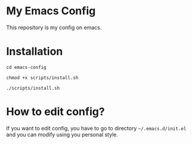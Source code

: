 # My Emacs Config
This repository is my config on emacs.

# Installation
```
cd emacs-config

chmod +x scripts/install.sh

./scripts/install.sh
```

# How to edit config?

If you want to edit config, you have to go to directory `~/.emacs.d/init.el` and you can modify using you personal style.
